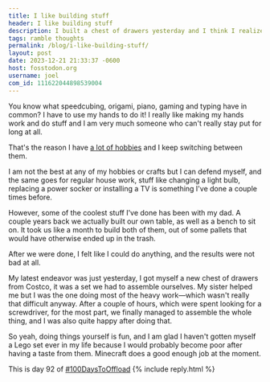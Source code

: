 ```yaml
---
title: I like building stuff
header: I like building stuff
description: I built a chest of drawers yesterday and I think I realize I really like doing handy work of many kinds so I will just ramble about this for a minute 
tags: ramble thoughts
permalink: /blog/i-like-building-stuff/
layout: post
date: 2023-12-21 21:33:37 -0600
host: fosstodon.org
username: joel
com_id: 111622044898539004
---
```


You know what speedcubing, origami, piano, gaming and typing have in common? I have to use my hands to do it! I really like making my hands work and do stuff and I am very much someone who can't really stay put for long at all.

That's the reason I have [a lot of hobbies](https://joelchrono.xyz/blog/the-hobby-cycle/) and I keep switching between them.

I am not the best at any of my hobbies or crafts but I can defend myself, and the same goes for regular house work, stuff like changing a light bulb, replacing a power socker or installing a TV is something I've done a couple times before.

However, some of the coolest stuff I've done has been with my dad. A couple years back we actually built our own table, as well as a bench to sit on. It took us like a month to build both of them, out of some pallets that would have otherwise ended up in the trash.

After we were done, I felt like I could do anything, and the results were not bad at all.

My latest endeavor was just yesterday, I got myself a new chest of drawers from Costco, it was a set we had to assemble ourselves. My sister helped me but I was the one doing most of the heavy work—which wasn't really that difficult anyway. After a couple of hours, which were spent looking for a screwdriver, for the most part, we finally managed to assemble the whole thing, and I was also quite happy after doing that.

So yeah, doing things yourself is fun, and I am glad I haven't gotten myself a Lego set ever in my life because I would probably become poor after having a taste from them. Minecraft does a good enough job at the moment.

This is day 92 of [#100DaysToOffload](https://100daystooffload.com)
{% include reply.html %}
